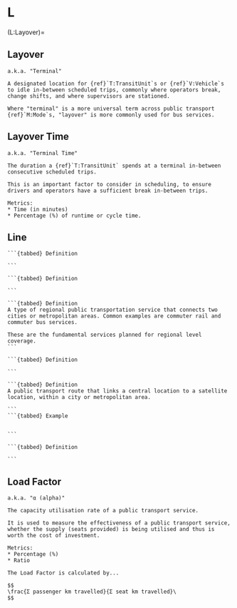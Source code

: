 # L

(L:Layover)=
## Layover
```{tabbed} Definition
a.k.a. "Terminal"

A designated location for {ref}`T:TransitUnit`s or {ref}`V:Vehicle`s to idle in-between scheduled trips, commonly where operators break, change shifts, and where supervisors are stationed.

Where "terminal" is a more universal term across public transport {ref}`M:Mode`s, "layover" is more commonly used for bus services.
```
## Layover Time
```{tabbed} Definition
a.k.a. "Terminal Time"

The duration a {ref}`T:TransitUnit` spends at a terminal in-between consecutive scheduled trips.

This is an important factor to consider in scheduling, to ensure drivers and operators have a sufficient break in-between trips.
```
```{tabbed} Application
Metrics:
* Time (in minutes)
* Percentage (%) of runtime or cycle time.
```

## Line
````{dropdown} Branch Line
```{tabbed} Definition

```
````
````{dropdown} Feeder Line
```{tabbed} Definition

```
````
````{dropdown} Intercity Line
```{tabbed} Definition
A type of regional public transportation service that connects two cities or metropolitan areas. Common examples are commuter rail and commuter bus services.

These are the fundamental services planned for regional level coverage.
```
````
````{dropdown} Loop / Circulator
```{tabbed} Definition

```
````
````{dropdown} Radial Line
```{tabbed} Definition
A public transport route that links a central location to a satellite location, within a city or metropolitan area.

```
```{tabbed} Example


```
````
````{dropdown} Trunk Line
```{tabbed} Definition

```
````

## Load Factor
```{tabbed} Definition
a.k.a. "α (alpha)"

The capacity utilisation rate of a public transport service.

It is used to measure the effectiveness of a public transport service, whether the supply (seats provided) is being utilised and thus is worth the cost of investment.
```
```{tabbed} Application
Metrics:
* Percentage (%)
* Ratio

The Load Factor is calculated by...

$$
\frac{Σ passenger km travelled}{Σ seat km travelled}\
$$

```
